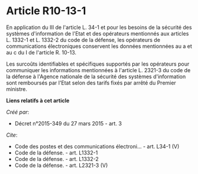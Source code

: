 # Article R10-13-1

En application du III de l'article L. 34-1 et pour les besoins de la sécurité des systèmes d'information de l'Etat et des
opérateurs mentionnés aux articles L. 1332-1 et L. 1332-2 du code de la défense, les opérateurs de communications
électroniques conservent les données mentionnées au a et au c du I de l'article R. 10-13. 

Les surcoûts identifiables et spécifiques supportés par les opérateurs pour communiquer les informations mentionnées à
l'article L. 2321-3 du code de la défense à l'Agence nationale de la sécurité des systèmes d'information sont remboursés par
l'Etat selon des tarifs fixés par arrêté du Premier ministre.

**Liens relatifs à cet article**

_Créé par_:

  - Décret n°2015-349 du 27 mars 2015 - art. 3

_Cite_:

  - Code des postes et des communications électroni... - art. L34-1 (V)
  - Code de la défense. - art. L1332-1
  - Code de la défense. - art. L1332-2
  - Code de la défense. - art. L2321-3 (V)
